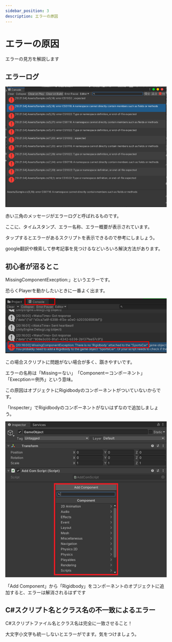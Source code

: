 ```yaml
---
sidebar_position: 3
description: エラーの原因
---
```


# エラーの原因
エラーの見方を解説します

## エラーログ

![UnityHublns](./images/2.png)

赤い三角のメッセージがエラーログと呼ばれるものです。

ここに、タイムスタンプ、エラー名称、エラー概要が表示されています。

タップするとエラーがあるスクリプトを表示できるので参考にしましょう。

google翻訳や検索して参考記事を見つけるなどいろいろ解決方法があります。

## 初心者が沼るとこ

MissingComponentExecption:」というエラーです。

恐らくPlayerを動かしたいときに一番よく出ます。

![ErrorMsg](./images/3.png)

この場合スクリプトに問題がない場合が多く、躓きやすいです。

エラーの名称は「Missing＝ない」　「Component＝コンポーネント」　「Execption＝例外」という意味。

この原因はオブジェクトにRigidbodyのコンポーネントがついていないからです。

「Inspecter」でRigidbodyのコンポーネントがないはずなので追加しましょう。

![Component](./images/4.png)

「Add Component」から「Rigidbody」をコンポーネントのオブジェクトに追加すると、エラーは解消されるはずです

## C#スクリプト名とクラス名の不一致によるエラー

C#スクリプトファイル名とクラス名は完全に一致させること！

大文字小文字も統一しないとエラーがでます。気をつけましょう。